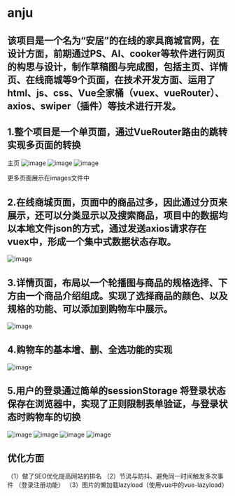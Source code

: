 # anju

## 该项目是一个名为“安居”的在线的家具商城官网，在设计方面，前期通过PS、AI、cooker等软件进行网页的构思与设计，制作草稿图与完成图，包括主页、详情页、在线商城等9个页面，在技术开发方面、运用了html、js、css、Vue全家桶（vuex、vueRouter）、axios、swiper（插件）等技术进行开发。

## 1.整个项目是一个单页面，通过VueRouter路由的跳转实现多页面的转换
主页
![image](https://github.com/281998644/anju-furniture/blob/master/images/homepage.png)
![image](https://github.com/281998644/anju-furniture/blob/master/images/homepage1.png)
![image](https://github.com/281998644/anju-furniture/blob/master/images/homepage2.png)

更多页面展示在images文件中


## 2.在线商城页面，页面中的商品过多，因此通过分页来展示，还可以分类显示以及搜索商品，项目中的数据均以本地文件json的方式，通过发送axios请求存在vuex中，形成一个集中式数据状态存取。
![image](https://github.com/281998644/anju-furniture/blob/master/images/products.png)

## 3.详情页面，布局以一个轮播图与商品的规格选择、下方由一个商品介绍组成。实现了选择商品的颜色、以及规格的功能、可以添加到购物车中展示。
![image](https://github.com/281998644/anju-furniture/blob/master/images/details.png)

## 4.购物车的基本增、删、全选功能的实现
![image](https://github.com/281998644/anju-furniture/blob/master/images/shopcar2.png)

## 5.用户的登录通过简单的sessionStorage 将登录状态保存在浏览器中，实现了正则限制表单验证，与登录状态时购物车的切换
![image](https://github.com/281998644/anju-furniture/blob/master/images/login.png)
![image](https://github.com/281998644/anju-furniture/blob/master/images/regist.png)
![image](https://github.com/281998644/anju-furniture/blob/master/images/shopcar1.png)
![image](https://github.com/281998644/anju-furniture/blob/master/images/signin.png)

## 优化方面
  （1）做了SEO优化提高网站的排名
  （2）节流与防抖、避免同一时间触发多次事件 （登录注册功能）
  （3）图片的懒加载lazyload（使用vue中的vue-lazyload）











